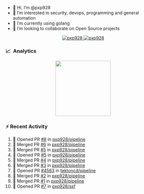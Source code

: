 - 👋  Hi, I’m @pxp928
- 👀  I’m interested in security, devops, programming and general automation
- 🌱  I’m currently using golang
- 💞️  I’m looking to collaborate on Open Source projects

<p align="center">
  <a href="https://linkedin.com/in/pxp928" target="blank">
    <img src="https://img.shields.io/badge/linkedin-%230077B5.svg?&style=for-the-badge&logo=linkedin&logoColor=white" alt="pxp928" />
  </a>
  <a href="https://twitter.com/pxp928" target="blank">
    <img src="https://img.shields.io/badge/Twitter-1DA1F2?style=for-the-badge&logo=twitter&logoColor=white" alt="pxp928" />
  </a>
</p>

### 📈 &nbsp;Analytics

<p align="center">
  <a href="https://github.com/pxp928">
    <img height="180em" src="https://github-readme-stats-eight-theta.vercel.app/api?username=pxp928&show_icons=true&theme=radical&include_all_commits=true&count_private=true&line_height=26"/>
    <!---
    <img height="180em" src="https://github-readme-stats-eight-theta.vercel.app/api/top-langs/?username=pxp928&layout=compact&theme=radical&line_height=26"/>
    --->
  </a>
</p>

### :zap: Recent Activity

<!--START_SECTION:activity-->
1. 💪 Opened PR [#8](https://github.com/pxp928/pipeline/pull/8) in [pxp928/pipeline](https://github.com/pxp928/pipeline)
2. 🎉 Merged PR [#6](https://github.com/pxp928/pipeline/pull/6) in [pxp928/pipeline](https://github.com/pxp928/pipeline)
3. 🎉 Merged PR [#5](https://github.com/pxp928/pipeline/pull/5) in [pxp928/pipeline](https://github.com/pxp928/pipeline)
4. 💪 Opened PR [#5](https://github.com/pxp928/pipeline/pull/5) in [pxp928/pipeline](https://github.com/pxp928/pipeline)
5. 🎉 Merged PR [#4](https://github.com/pxp928/pipeline/pull/4) in [pxp928/pipeline](https://github.com/pxp928/pipeline)
6. 🎉 Merged PR [#3](https://github.com/pxp928/pipeline/pull/3) in [pxp928/pipeline](https://github.com/pxp928/pipeline)
7. 💪 Opened PR [#4563](https://github.com/tektoncd/pipeline/pull/4563) in [tektoncd/pipeline](https://github.com/tektoncd/pipeline)
8. 🎉 Merged PR [#2](https://github.com/pxp928/pipeline/pull/2) in [pxp928/pipeline](https://github.com/pxp928/pipeline)
9. 🎉 Merged PR [#1](https://github.com/pxp928/pipeline/pull/1) in [pxp928/pipeline](https://github.com/pxp928/pipeline)
10. 💪 Opened PR [#7](https://github.com/pxp928/ssf/pull/7) in [pxp928/ssf](https://github.com/pxp928/ssf)
<!--END_SECTION:activity-->

<!---
pxp928/pxp928 is a ✨ special ✨ repository because its `README.md` (this file) appears on your GitHub profile.
You can click the Preview link to take a look at your changes.
--->
